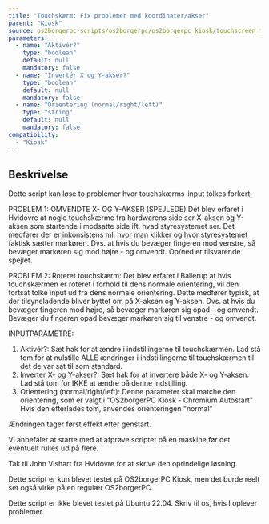 ```yaml
---
title: "Touchskærm: Fix problemer med koordinater/akser"
parent: "Kiosk"
source: os2borgerpc-scripts/os2borgerpc/os2borgerpc_kiosk/touchscreen_fix_coordinates_issues.sh
parameters:
  - name: "Aktivér?"
    type: "boolean"
    default: null
    mandatory: false
  - name: "Invertér X og Y-akser?"
    type: "boolean"
    default: null
    mandatory: false
  - name: "Orientering (normal/right/left)"
    type: "string"
    default: null
    mandatory: false
compatibility: 
  - "Kiosk"
---
```


## Beskrivelse
Dette script kan løse to problemer hvor touchskærms-input tolkes forkert:

PROBLEM 1: OMVENDTE X- OG Y-AKSER (SPEJLEDE)
Det blev erfaret i Hvidovre at nogle touchskærme fra hardwarens side ser X-aksen og Y-aksen som startende i modsatte side ift. hvad styresystemet ser. Det medfører der er inkonsistens ml. hvor man klikker og hvor styresystemet faktisk sætter markøren.
Dvs. at hvis du bevæger fingeren mod venstre, så bevæger markøren sig mod højre - og omvendt. Op/ned er tilsvarende spejlet.

PROBLEM 2: Roteret touchskærm:
Det blev erfaret i Ballerup at hvis touchskærmen er roteret i forhold til dens normale orientering, vil den fortsat tolke input ud fra dens normale orientering.
Dette medfører typisk, at der tilsyneladende bliver byttet om på X-aksen og Y-aksen.
Dvs. at hvis du bevæger fingeren mod højre, så bevæger markøren sig opad - og omvendt. Bevæger du fingeren opad bevæger markøren sig til venstre - og omvendt.

INPUTPARAMETRE:
1. Aktivér?:
    Sæt hak for at ændre i indstillingerne til touchskærmen.
    Lad stå tom for at nulstille ALLE ændringer i indstillingerne til touchskærmen til det de var sat til som standard.
2. Inverter X- og Y-akser?:
    Sæt hak for at invertere både X- og Y-aksen.
    Lad stå tom for IKKE at ændre på denne indstilling.
3. Orientering (normal/right/left):
    Denne parameter skal matche den orientering, som er valgt i "OS2borgerPC Kiosk - Chromium Autostart"
    Hvis den efterlades tom, anvendes orienteringen "normal"

Ændringen tager først effekt efter genstart.

Vi anbefaler at starte med at afprøve scriptet på én maskine før det eventuelt rulles ud på flere.

Tak til John Vishart fra Hvidovre for at skrive den oprindelige løsning.

Dette script er kun blevet testet på OS2borgerPC Kiosk, men det burde reelt set også virke på en regulær OS2borgerPC.

Dette script er ikke blevet testet på Ubuntu 22.04. Skriv til os, hvis I oplever problemer.
